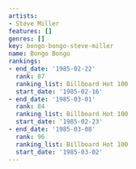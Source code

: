 ```yaml
---
artists:
- Steve Miller
features: []
genres: []
key: bongo-bongo-steve-miller
name: Bongo Bongo
rankings:
- end_date: '1985-02-22'
  rank: 87
  ranking_list: Billboard Hot 100
  start_date: '1985-02-16'
- end_date: '1985-03-01'
  rank: 84
  ranking_list: Billboard Hot 100
  start_date: '1985-02-23'
- end_date: '1985-03-08'
  rank: 96
  ranking_list: Billboard Hot 100
  start_date: '1985-03-02'
---
```


